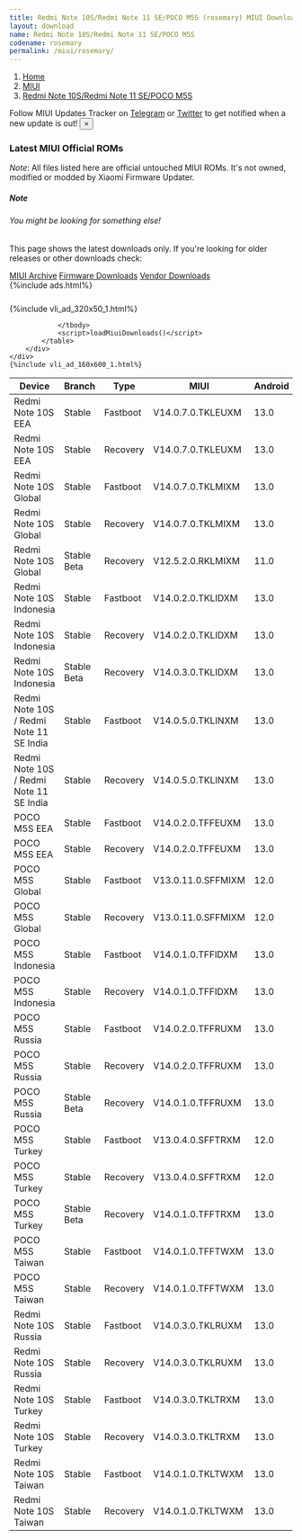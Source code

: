 ```yaml
---
title: Redmi Note 10S/Redmi Note 11 SE/POCO M5S (rosemary) MIUI Downloads
layout: download
name: Redmi Note 10S/Redmi Note 11 SE/POCO M5S
codename: rosemary
permalink: /miui/rosemary/
---
```

<nav aria-label="breadcrumb">
    <ol class="breadcrumb">
        <li class="breadcrumb-item"><a href="/">Home</a></li>
        <li class="breadcrumb-item"><a href="/miui/">MIUI</a></li>
        <li class="breadcrumb-item active" aria-current="page"><a href="/miui/rosemary/">Redmi Note 10S/Redmi Note 11 SE/POCO M5S</a></li>
    </ol>
</nav>
<div class="alert alert-primary alert-dismissible fade show" role="alert">
    Follow MIUI Updates Tracker on <a href="https://t.me/MIUIUpdatesTracker" class="alert-link">Telegram</a>
     or <a href="https://twitter.com/MiFwUpdater" class="alert-link">Twitter</a> to get notified when a new update is out!
    <button type="button" class="close" data-dismiss="alert" aria-label="Close">
        <span aria-hidden="true">&times;</span>
    </button>
</div>

### Latest MIUI Official ROMs
*Note*: All files listed here are official untouched MIUI ROMs. It's not owned, modified or modded by Xiaomi Firmware Updater.
<div class="card">
  <div class="card-body">
    <h5 class="card-title">Note</h5>
    <h6 class="card-subtitle mb-2 text-muted">You might be looking for something else!</h6>
    <p class="card-text">This page shows the latest downloads only.
     If you're looking for older releases or other downloads check:</p>
    <a href="/archive/miui/rosemary/" class="card-link">MIUI Archive</a>
    <a href="/firmware/rosemary/" class="card-link">Firmware Downloads</a>
    <a href="/vendor/rosemary/" class="card-link">Vendor Downloads</a>
  </div>
</div>
{%include ads.html%}
<div class="row justify-content-center">
    <div class="col-10">
        <div class="table-responsive-md" style="margin-top: 25px;">
            {%include vli_ad_320x50_1.html%}
            <table id="miui" class="display dt-responsive nowrap compact table table-striped table-hover table-sm">
                <thead class="thead-dark">
                    <tr>
                        <th data-ref="device">Device</th>
                        <th data-ref="branch">Branch</th>
                        <th data-ref="type">Type</th>
                        <th data-ref="miui">MIUI</th>
                        <th data-ref="android">Android</th>
                        <th data-ref="size">Size</th>
                        <th data-ref="size">Date</th>
                        <th data-ref="link">Link</th>
                    </tr>
                </thead>
                <tbody>
                <tr><td>Redmi Note 10S EEA</td><td>Stable</td><td>Fastboot</td><td>V14.0.7.0.TKLEUXM</td><td>13.0</td><td>6.4 GB</td><td>2023-09-15</td><td><a href="/miui/rosemary/stable/V14.0.7.0.TKLEUXM/">Download</a></td></tr>
<tr><td>Redmi Note 10S EEA</td><td>Stable</td><td>Recovery</td><td>V14.0.7.0.TKLEUXM</td><td>13.0</td><td>3.7 GB</td><td>2023-10-16</td><td><a href="/miui/rosemary/stable/V14.0.7.0.TKLEUXM/">Download</a></td></tr>
<tr><td>Redmi Note 10S Global</td><td>Stable</td><td>Fastboot</td><td>V14.0.7.0.TKLMIXM</td><td>13.0</td><td>6.8 GB</td><td>2023-09-15</td><td><a href="/miui/rosemary/stable/V14.0.7.0.TKLMIXM/">Download</a></td></tr>
<tr><td>Redmi Note 10S Global</td><td>Stable</td><td>Recovery</td><td>V14.0.7.0.TKLMIXM</td><td>13.0</td><td>3.7 GB</td><td>2023-10-13</td><td><a href="/miui/rosemary/stable/V14.0.7.0.TKLMIXM/">Download</a></td></tr>
<tr><td>Redmi Note 10S Global</td><td>Stable Beta</td><td>Recovery</td><td>V12.5.2.0.RKLMIXM</td><td>11.0</td><td>2.5 GB</td><td>2021-05-06</td><td><a href="/miui/rosemary/stable beta/V12.5.2.0.RKLMIXM/">Download</a></td></tr>
<tr><td>Redmi Note 10S Indonesia</td><td>Stable</td><td>Fastboot</td><td>V14.0.2.0.TKLIDXM</td><td>13.0</td><td>6.1 GB</td><td>2023-04-10</td><td><a href="/miui/rosemary/stable/V14.0.2.0.TKLIDXM/">Download</a></td></tr>
<tr><td>Redmi Note 10S Indonesia</td><td>Stable</td><td>Recovery</td><td>V14.0.2.0.TKLIDXM</td><td>13.0</td><td>3.5 GB</td><td>2023-04-17</td><td><a href="/miui/rosemary/stable/V14.0.2.0.TKLIDXM/">Download</a></td></tr>
<tr><td>Redmi Note 10S Indonesia</td><td>Stable Beta</td><td>Recovery</td><td>V14.0.3.0.TKLIDXM</td><td>13.0</td><td>3.5 GB</td><td>2023-09-13</td><td><a href="/miui/rosemary/stable beta/V14.0.3.0.TKLIDXM/">Download</a></td></tr>
<tr><td>Redmi Note 10S / Redmi Note 11 SE India</td><td>Stable</td><td>Fastboot</td><td>V14.0.5.0.TKLINXM</td><td>13.0</td><td>5.5 GB</td><td>2023-09-25</td><td><a href="/miui/rosemary/stable/V14.0.5.0.TKLINXM/">Download</a></td></tr>
<tr><td>Redmi Note 10S / Redmi Note 11 SE India</td><td>Stable</td><td>Recovery</td><td>V14.0.5.0.TKLINXM</td><td>13.0</td><td>3.5 GB</td><td>2023-10-11</td><td><a href="/miui/rosemary/stable/V14.0.5.0.TKLINXM/">Download</a></td></tr>
<tr><td>POCO M5S EEA</td><td>Stable</td><td>Fastboot</td><td>V14.0.2.0.TFFEUXM</td><td>13.0</td><td>6.7 GB</td><td>2023-08-30</td><td><a href="/miui/rosemary/stable/V14.0.2.0.TFFEUXM/">Download</a></td></tr>
<tr><td>POCO M5S EEA</td><td>Stable</td><td>Recovery</td><td>V14.0.2.0.TFFEUXM</td><td>13.0</td><td>3.8 GB</td><td>2023-09-15</td><td><a href="/miui/rosemary/stable/V14.0.2.0.TFFEUXM/">Download</a></td></tr>
<tr><td>POCO M5S Global</td><td>Stable</td><td>Fastboot</td><td>V13.0.11.0.SFFMIXM</td><td>12.0</td><td>6.8 GB</td><td>2023-09-20</td><td><a href="/miui/rosemary/stable/V13.0.11.0.SFFMIXM/">Download</a></td></tr>
<tr><td>POCO M5S Global</td><td>Stable</td><td>Recovery</td><td>V13.0.11.0.SFFMIXM</td><td>12.0</td><td>3.5 GB</td><td>2023-10-24</td><td><a href="/miui/rosemary/stable/V13.0.11.0.SFFMIXM/">Download</a></td></tr>
<tr><td>POCO M5S Indonesia</td><td>Stable</td><td>Fastboot</td><td>V14.0.1.0.TFFIDXM</td><td>13.0</td><td>6.1 GB</td><td>2023-06-01</td><td><a href="/miui/rosemary/stable/V14.0.1.0.TFFIDXM/">Download</a></td></tr>
<tr><td>POCO M5S Indonesia</td><td>Stable</td><td>Recovery</td><td>V14.0.1.0.TFFIDXM</td><td>13.0</td><td>3.8 GB</td><td>2023-06-28</td><td><a href="/miui/rosemary/stable/V14.0.1.0.TFFIDXM/">Download</a></td></tr>
<tr><td>POCO M5S Russia</td><td>Stable</td><td>Fastboot</td><td>V14.0.2.0.TFFRUXM</td><td>13.0</td><td>6.1 GB</td><td>2023-08-08</td><td><a href="/miui/rosemary/stable/V14.0.2.0.TFFRUXM/">Download</a></td></tr>
<tr><td>POCO M5S Russia</td><td>Stable</td><td>Recovery</td><td>V14.0.2.0.TFFRUXM</td><td>13.0</td><td>3.8 GB</td><td>2023-08-18</td><td><a href="/miui/rosemary/stable/V14.0.2.0.TFFRUXM/">Download</a></td></tr>
<tr><td>POCO M5S Russia</td><td>Stable Beta</td><td>Recovery</td><td>V14.0.1.0.TFFRUXM</td><td>13.0</td><td>3.8 GB</td><td>2023-06-15</td><td><a href="/miui/rosemary/stable beta/V14.0.1.0.TFFRUXM/">Download</a></td></tr>
<tr><td>POCO M5S Turkey</td><td>Stable</td><td>Fastboot</td><td>V13.0.4.0.SFFTRXM</td><td>12.0</td><td>5.7 GB</td><td>2022-12-29</td><td><a href="/miui/rosemary/stable/V13.0.4.0.SFFTRXM/">Download</a></td></tr>
<tr><td>POCO M5S Turkey</td><td>Stable</td><td>Recovery</td><td>V13.0.4.0.SFFTRXM</td><td>12.0</td><td>3.4 GB</td><td>2023-01-18</td><td><a href="/miui/rosemary/stable/V13.0.4.0.SFFTRXM/">Download</a></td></tr>
<tr><td>POCO M5S Turkey</td><td>Stable Beta</td><td>Recovery</td><td>V14.0.1.0.TFFTRXM</td><td>13.0</td><td>3.8 GB</td><td>2023-06-25</td><td><a href="/miui/rosemary/stable beta/V14.0.1.0.TFFTRXM/">Download</a></td></tr>
<tr><td>POCO M5S Taiwan</td><td>Stable</td><td>Fastboot</td><td>V14.0.1.0.TFFTWXM</td><td>13.0</td><td>5.6 GB</td><td>2023-06-08</td><td><a href="/miui/rosemary/stable/V14.0.1.0.TFFTWXM/">Download</a></td></tr>
<tr><td>POCO M5S Taiwan</td><td>Stable</td><td>Recovery</td><td>V14.0.1.0.TFFTWXM</td><td>13.0</td><td>3.7 GB</td><td>2023-06-22</td><td><a href="/miui/rosemary/stable/V14.0.1.0.TFFTWXM/">Download</a></td></tr>
<tr><td>Redmi Note 10S Russia</td><td>Stable</td><td>Fastboot</td><td>V14.0.3.0.TKLRUXM</td><td>13.0</td><td>6.1 GB</td><td>2023-08-23</td><td><a href="/miui/rosemary/stable/V14.0.3.0.TKLRUXM/">Download</a></td></tr>
<tr><td>Redmi Note 10S Russia</td><td>Stable</td><td>Recovery</td><td>V14.0.3.0.TKLRUXM</td><td>13.0</td><td>3.7 GB</td><td>2023-09-22</td><td><a href="/miui/rosemary/stable/V14.0.3.0.TKLRUXM/">Download</a></td></tr>
<tr><td>Redmi Note 10S Turkey</td><td>Stable</td><td>Fastboot</td><td>V14.0.3.0.TKLTRXM</td><td>13.0</td><td>6.0 GB</td><td>2023-08-01</td><td><a href="/miui/rosemary/stable/V14.0.3.0.TKLTRXM/">Download</a></td></tr>
<tr><td>Redmi Note 10S Turkey</td><td>Stable</td><td>Recovery</td><td>V14.0.3.0.TKLTRXM</td><td>13.0</td><td>3.5 GB</td><td>2023-08-11</td><td><a href="/miui/rosemary/stable/V14.0.3.0.TKLTRXM/">Download</a></td></tr>
<tr><td>Redmi Note 10S Taiwan</td><td>Stable</td><td>Fastboot</td><td>V14.0.1.0.TKLTWXM</td><td>13.0</td><td>5.4 GB</td><td>2023-04-03</td><td><a href="/miui/rosemary/stable/V14.0.1.0.TKLTWXM/">Download</a></td></tr>
<tr><td>Redmi Note 10S Taiwan</td><td>Stable</td><td>Recovery</td><td>V14.0.1.0.TKLTWXM</td><td>13.0</td><td>3.4 GB</td><td>2023-04-21</td><td><a href="/miui/rosemary/stable/V14.0.1.0.TKLTWXM/">Download</a></td></tr>

                </tbody>
                <script>loadMiuiDownloads()</script>
            </table>
        </div>
    </div>
    {%include vli_ad_160x600_1.html%}
</div>
